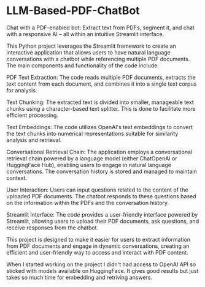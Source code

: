 # LLM-Based-PDF-ChatBot
Chat with a PDF-enabled bot: Extract text from PDFs, segment it, and chat with a responsive AI – all within an intuitive Streamlit interface.


This Python project leverages the Streamlit framework to create an interactive application that allows users to have natural language conversations with a chatbot while referencing multiple PDF documents. The main components and functionality of the code include:

PDF Text Extraction: The code reads multiple PDF documents, extracts the text content from each document, and combines it into a single text corpus for analysis.

Text Chunking: The extracted text is divided into smaller, manageable text chunks using a character-based text splitter. This is done to facilitate more efficient processing.

Text Embeddings: The code utilizes OpenAI's text embeddings to convert the text chunks into numerical representations suitable for similarity analysis and retrieval.

Conversational Retrieval Chain: The application employs a conversational retrieval chain powered by a language model (either ChatOpenAI or HuggingFace Hub), enabling users to engage in natural language conversations. The conversation history is stored and managed to maintain context.

User Interaction: Users can input questions related to the content of the uploaded PDF documents. The chatbot responds to these questions based on the information within the PDFs and the conversation history.

Streamlit Interface: The code provides a user-friendly interface powered by Streamlit, allowing users to upload their PDF documents, ask questions, and receive responses from the chatbot.

This project is designed to make it easier for users to extract information from PDF documents and engage in dynamic conversations, creating an efficient and user-friendly way to access and interact with PDF content.


When I started working on the project I didn't had access to OpenAI API so sticked with models available on HuggingFace.
It gives good results but just takes so much time for embedding and retriving answers.

